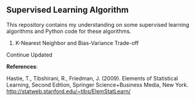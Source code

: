 ## Supervised Learning Algorithm
This repository contains my understanding on some supervised learning algorithms and Python code for these algorithms.
1. K-Nearest Neighbor and Bias-Variance Trade-off  

Continue Updated

**References**:  

Hastie, T., Tibshirani, R., Friedman, J. (2009). Elements of Statistical Learning, Second Edition, Springer Science+Business Media, New York. http://statweb.stanford.edu/~tibs/ElemStatLearn/

